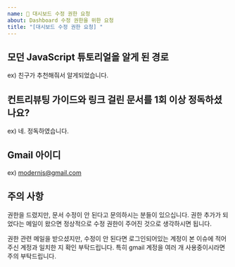 ```yaml
---
name: 💪 대시보드 수정 권한 요청
about: Dashboard 수정 권한을 위한 요청
title: "[대시보드 수정 권한 요청] "
---
```


## 모던 JavaScript 튜토리얼을 알게 된 경로
ex) 친구가 추천해줘서 알게되었습니다.

## 컨트리뷰팅 가이드와 링크 걸린 문서를 1회 이상 정독하셨나요?
ex) 네. 정독하였습니다.

## Gmail 아이디
ex) modernjs@gmail.com

## 주의 사항
권한을 드렸지만, 문서 수정이 안 된다고 문의하시는 분들이 있으십니다. 권한 추가가 되었다는 메일이 왔으면 정상적으로 수정 권한이 주어진 것으로 생각하시면 됩니다.

권한 관련 메일을 받으셨지만, 수정이 안 된다면 로그인되어있는 계정이 본 이슈에 적어주신 계정과 일치한 지 확인 부탁드립니다. 특히 gmail 계정을 여러 개 사용중이시라면 주의 부탁드립니다.

